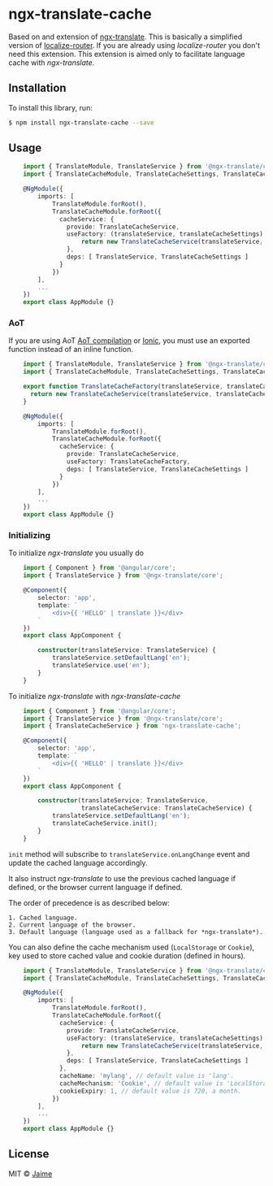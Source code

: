 # ngx-translate-cache

Based on and extension of [ngx-translate][ngx-translate-url].
This is basically a simplified version of [localize-router][localize-router-url].
If you are already using *localize-router* you don't need this extension.
This extension is aimed only to facilitate language cache with *ngx-translate*.

## Installation

To install this library, run:

```bash
$ npm install ngx-translate-cache --save
```

## Usage

```typescript
    import { TranslateModule, TranslateService } from '@ngx-translate/core';
    import { TranslateCacheModule, TranslateCacheSettings, TranslateCacheService } from 'ngx-translate-cache';

    @NgModule({
        imports: [
            TranslateModule.forRoot(),
            TranslateCacheModule.forRoot({
              cacheService: {
                provide: TranslateCacheService,
                useFactory: (translateService, translateCacheSettings) => {
                    return new TranslateCacheService(translateService, translateCacheSettings)
                },
                deps: [ TranslateService, TranslateCacheSettings ]
              }
            })
        ],
        ...
    })
    export class AppModule {}
```

### AoT

If you are using AoT [AoT compilation][aot-compiler-url]
or [Ionic][ionic-url], you must use an exported function instead of an inline function.

```ts
    import { TranslateModule, TranslateService } from '@ngx-translate/core';
    import { TranslateCacheModule, TranslateCacheSettings, TranslateCacheService } from 'ngx-translate-cache';

    export function TranslateCacheFactory(translateService, translateCacheSettings) {
      return new TranslateCacheService(translateService, translateCacheSettings);
    }

    @NgModule({
        imports: [
            TranslateModule.forRoot(),
            TranslateCacheModule.forRoot({
              cacheService: {
                provide: TranslateCacheService,
                useFactory: TranslateCacheFactory,
                deps: [ TranslateService, TranslateCacheSettings ]
              }
            })
        ],
        ...
    })
    export class AppModule {}
```

### Initializing

To initialize *ngx-translate* you usually do

```typescript
    import { Component } from '@angular/core';
    import { TranslateService } from '@ngx-translate/core';

    @Component({
        selector: 'app',
        template: `
            <div>{{ 'HELLO' | translate }}</div>
        `
    })
    export class AppComponent {

        constructor(translateService: TranslateService) {
            translateService.setDefaultLang('en');
            translateService.use('en');
        }
    }
```

To initialize *ngx-translate* with *ngx-translate-cache*

```typescript
    import { Component } from '@angular/core';
    import { TranslateService } from '@ngx-translate/core';
    import { TranslateCacheService } from 'ngx-translate-cache';

    @Component({
        selector: 'app',
        template: `
            <div>{{ 'HELLO' | translate }}</div>
        `
    })
    export class AppComponent {

        constructor(translateService: TranslateService,
                    translateCacheService: TranslateCacheService) {
            translateService.setDefaultLang('en');
            translateCacheService.init();
        }
    }
```

`init` method will subscribe to `translateService.onLangChange` event and update the cached language accordingly.

It also instruct *ngx-translate* to use the previous cached language if defined, or the browser current language if defined.

The order of precedence is as described below:

    1. Cached language.
    2. Current language of the browser.
    3. Default language (language used as a fallback for *ngx-translate*).

You can also define the cache mechanism used (`LocalStorage` or `Cookie`), key used to store cached value and
cookie duration (defined in hours).

```typescript
    import { TranslateModule, TranslateService } from '@ngx-translate/core';
    import { TranslateCacheModule, TranslateCacheSettings, TranslateCacheService } from 'ngx-translate-cache';

    @NgModule({
        imports: [
            TranslateModule.forRoot(),
            TranslateCacheModule.forRoot({
              cacheService: {
                provide: TranslateCacheService,
                useFactory: (translateService, translateCacheSettings) => {
                    return new TranslateCacheService(translateService, translateCacheSettings)
                },
                deps: [ TranslateService, TranslateCacheSettings ]
              },
              cacheName: 'mylang', // default value is 'lang'.
              cacheMechanism: 'Cookie', // default value is 'LocalStorage'.
              cookieExpiry: 1, // default value is 720, a month.
            })
        ],
        ...
    })
    export class AppModule {}
```

## License

MIT © [Jaime](mailto:jaime.glez.pacheco@gmail.com)

[ngx-translate-url]: https://github.com/ngx-translate/core
[localize-router-url]: https://github.com/Greentube/localize-router
[aot-compiler-url]: https://angular.io/docs/ts/latest/cookbook/aot-compiler.html
[ionic-url]: http://ionic.io/
